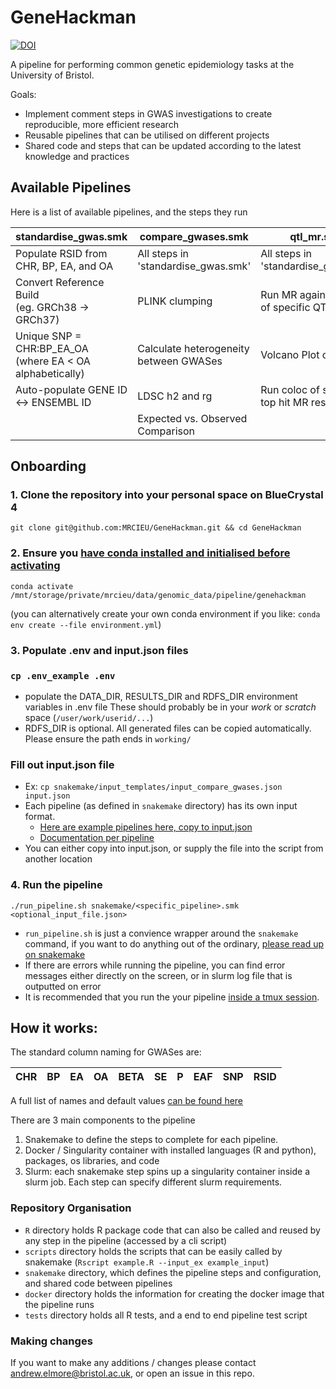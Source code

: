 # GeneHackman 

[![DOI](https://zenodo.org/badge/DOI/10.5281/zenodo.10624713.svg)](https://doi.org/10.5281/zenodo.10624713)

A pipeline for performing common genetic epidemiology tasks at the University of Bristol.

Goals:
* Implement comment steps in GWAS investigations to create reproducible, more efficient research
* Reusable pipelines that can be utilised on different projects
* Shared code and steps that can be updated according to the latest knowledge and practices

## Available Pipelines

Here is a list of available pipelines, and the steps they run

| standardise_gwas.smk                                          | compare_gwases.smk                     | qtl_mr.smk                                      | disease_progression.smk                        |
|---------------------------------------------------------------|----------------------------------------|-------------------------------------------------|------------------------------------------------|
| Populate RSID from CHR, BP, EA, and OA                        | All steps in 'standardise_gwas.smk'    | All steps in 'standardise_gwas.smk'             | All steps in 'standardise_gwas.smk'            |
| Convert Reference Build<br/>(eg. GRCh38 -> GRCh37)            | PLINK clumping                         | Run MR against top hits of specific QTL dataset | Run Collider Bias Corrections, compare results |
| Unique SNP = CHR:BP_EA_OA<br/> (where EA < OA alphabetically) | Calculate heterogeneity between GWASes | Volcano Plot of Results                         | Miami Plot of Collider Bias Results            |
| Auto-populate GENE ID <-> ENSEMBL ID                          | LDSC h2 and rg                         | Run coloc of significant top hit MR results     | Expected vs. Observed Comparison               |
|                                                               | Expected vs. Observed Comparison       |                                                 |                                                |

## Onboarding

### 1. Clone the repository into your personal space on BlueCrystal 4
`git clone git@github.com:MRCIEU/GeneHackman.git && cd GeneHackman`

### 2. Ensure you [have conda installed and initialised before activating](https://www.acrc.bris.ac.uk/protected/hpc-docs/software/python_conda.html)

`conda activate /mnt/storage/private/mrcieu/data/genomic_data/pipeline/genehackman`

(you can alternatively create your own conda environment if you like: `conda env create --file environment.yml`)

### 3. Populate .env and input.json files

### `cp .env_example .env`
* populate the DATA_DIR, RESULTS_DIR and RDFS_DIR environment variables in .env file
These should probably be in your *work* or *scratch* space (`/user/work/userid/...`)
* RDFS_DIR is optional.  All generated files can be copied automatically.  Please ensure the path
ends in `working/`

### Fill out input.json file
* Ex: `cp snakemake/input_templates/input_compare_gwases.json input.json`
* Each pipeline (as defined in `snakemake` directory) has its own input format.
  * [Here are example pipelines here, copy to input.json](snakemake/input_templates/)
  * [Documentation per pipeline](snakemake/PIPELINES.md)
* You can either copy into input.json, or supply the file into the script from another location

### 4. Run the pipeline

`./run_pipeline.sh snakemake/<specific_pipeline>.smk <optional_input_file.json>`

* `run_pipeline.sh` is just a convience wrapper around the `snakemake` command, if you want to do anything out of the ordinary, [please read up on snakemake](https://snakemake.readthedocs.io/en/v7.26.0/)
* If there are errors while running the pipeline, you can find error messages either directly on the screen, or in slurm log file that is outputted on error
* It is recommended that you run the your pipeline [inside a tmux session](https://github.com/MRCIEU/GeneHackman/wiki/Common-Errors#ssh-disconnection-while-pipeline-is-running).

## How it works:

The standard column naming for GWASes are:

| CHR | BP  | EA  | OA  | BETA | SE  | P   | EAF | SNP | RSID |
|-----|-----|-----|-----|------|-----|-----|-----|-----|:-----|

A full list of names and default values [can be found here](inst/extdata/predefined_column_maps.csv)

There are 3 main components to the pipeline
1. Snakemake to define the steps to complete for each pipeline.
2. Docker / Singularity container with installed languages (R and python), packages, os libraries, and code
3. Slurm: each snakemake step spins up a singularity container inside a slurm job.  Each step can specify different slurm requirements.

### Repository Organisation

* `R` directory holds R package code that can also be called and reused by any step in the pipeline (accessed by a cli script)
* `scripts` directory holds the scripts that can be easily called by snakemake (`Rscript example.R --input_ex example_input`)
* `snakemake` directory, which defines the pipeline steps and configuration, and shared code between pipelines
* `docker` directory holds the information for creating the docker image that the pipeline runs
* `tests` directory holds all R tests, and a end to end pipeline test script 

### Making changes

If you want to make any additions / changes please contact andrew.elmore@bristol.ac.uk, or open an issue in this repo.

